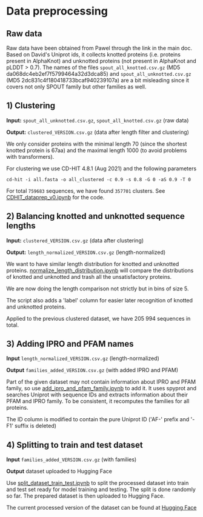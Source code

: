 # Data preprocessing

## Raw data

Raw data have been obtained from Pawel through the link in the main doc. Based on David's Uniprot ids, it collects knotted proteins (i.e. proteins present in AlphaKnot) and unknotted proteins (not present in AlphaKnot and pLDDT > 0.7). The names of the files `spout_all_knotted.csv.gz` (MD5 da068dc4eb2ef7f5799464a32d3dca85) and `spout_all_unknotted.csv.gz` (MD5 2dc831c4f180418733bcaf940239107a) are a bit misleading since it covers not only SPOUT family but other families as well.

## 1) Clustering

**Input:** `spout_all_unknotted.csv.gz`, `spout_all_knotted.csv.gz` (raw data)

**Output:** `clustered_VERSION.csv.gz` (data after length filter and clustering)

We only consider proteins with the minimal length 70 (since the shortest knotted protein is 67aa) and the maximal length 1000 (to avoid problems with transformers).

For clustering we use CD-HIT 4.8.1 (Aug 2021) and the following parameters

```
cd-hit -i all.fasta -o all_clustered -c 0.9 -s 0.8 -G 0 -aS 0.9 -T 0
```

For total `759683` sequences, we have found `357701` clusters. See [CDHIT_dataprep_v0.ipynb](CDHIT_dataprep_v0.ipynb) for the code.

## 2) Balancing knotted and unknotted sequence lengths

**Input:** `clustered_VERSION.csv.gz` (data after clustering)

**Output:** `length_normalized_VERSION.csv.gz` (length-normalized)

We want to have similar length distribution for knotted and unknotted proteins. [normalize_length_distribution.ipynb](normalize_length_distribution.ipynb) will compare the distributions of knotted and unknotted and trash all the unsatisfactory proteins.

We are now doing the length comparison not strictly but in bins of size 5.

The script also adds a 'label' column for easier later recognition of knotted and unknotted proteins.

Applied to the previous clustered dataset, we have 205 994 sequences in total.



## 3) Adding IPRO and PFAM names

**Input** `length_normalized_VERSION.csv.gz` (length-normalized)

**Output** `families_added_VERSION.csv.gz` (with added IPRO and PFAM)

Part of the given dataset may not contain information about IPRO and PFAM family, so use [add_ipro_and_pfam_family.ipynb](add_ipro_and_pfam_family.ipynb) to add it. It uses spyprot and searches Uniprot with sequence IDs and extracts information about their PFAM and IPRO family. To be consistent, it recomputes the families for all proteins. 

The ID column is modified to contain the pure Uniprot ID ('AF-' prefix and '-F1' suffix is deleted)


## 4) Splitting to train and test dataset

**Input** `families_added_VERSION.csv.gz` (with families)

**Output** dataset uploaded to Hugging Face

Use [split_dataset_train_test.ipynb](split_dataset_train_test.ipynb) to split the processed dataset into train and test set ready for model training and testing. The split is done randomly so far. The prepared dataset is then uploaded to Hugging Face.

The current processed version of the dataset can be found at [Hugging Face](https://huggingface.co/datasets/EvaKlimentova/knots_AF)
